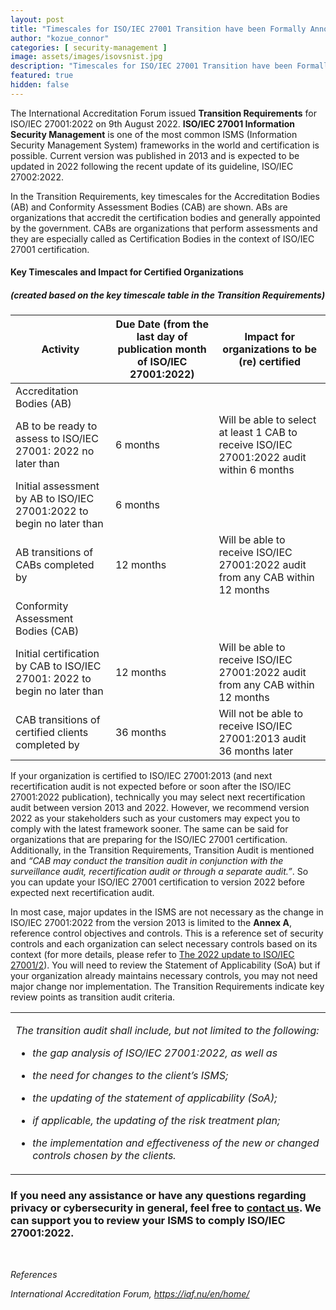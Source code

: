 ```yaml
---
layout: post
title: "Timescales for ISO/IEC 27001 Transition have been Formally Announced"
author: "kozue_connor"
categories: [ security-management ]
image: assets/images/isovsnist.jpg
description: "Timescales for ISO/IEC 27001 Transition have been Formally Announced"
featured: true
hidden: false
---
```


The International Accreditation Forum issued **Transition Requirements** for ISO/IEC 27001:2022 on 9th August 2022. **ISO/IEC 27001 Information Security Management** is one of the most common ISMS (Information Security Management System) frameworks in the world and certification is possible. Current version was published in 2013 and is expected to be updated in 2022 following the recent update of its guideline, ISO/IEC 27002:2022.

In the Transition Requirements, key timescales for the Accreditation Bodies (AB) and Conformity Assessment Bodies (CAB) are shown. ABs are organizations that accredit the certification bodies and generally appointed by the government. CABs are organizations that perform assessments and they are especially called as Certification Bodies in the context of ISO/IEC 27001 certification.

#### Key Timescales and Impact for Certified Organizations  
##### (created based on the key timescale table in the Transition Requirements)

| Activity                                                                   | Due Date (from the last day of publication month of ISO/IEC 27001:2022) | Impact for organizations to be (re) certified                                             |
|----------------------------------------------------------------------------|-------------------------------------------------------------------------|-------------------------------------------------------------------------------------------|
| Accreditation Bodies (AB)                                                  |                                                                         |                                                                                           |
| AB to be ready to assess to ISO/IEC 27001: 2022 no later than              | 6 months                                                                | Will be able to select at least 1 CAB to receive ISO/IEC 27001:2022 audit within 6 months |
| Initial assessment by AB to ISO/IEC 27001:2022 to begin no later than      | 6 months                                                                |                                                                                           |
| AB transitions of CABs completed by                                        | 12 months                                                               | Will be able to receive ISO/IEC 27001:2022 audit from any CAB within 12 months            |
| Conformity Assessment Bodies (CAB)                                         |                                                                         |                                                                                           |
| Initial certification by CAB to ISO/IEC 27001: 2022 to begin no later than | 12 months                                                               | Will be able to receive ISO/IEC 27001:2022 audit from any CAB within 12 months            |
| CAB transitions of certified clients completed by                          | 36 months                                                               | Will not be able to receive ISO/IEC 27001:2013 audit 36 months later                      |

If your organization is certified to ISO/IEC 27001:2013 (and next recertification audit is not expected before or soon after the ISO/IEC 27001:2022 publication), technically you may select next recertification audit between version 2013 and 2022. However, we recommend version 2022 as your stakeholders such as your customers may expect you to comply with the latest framework sooner. The same can be said for organizations that are preparing for the ISO/IEC 27001 certification. Additionally, in the Transition Requirements, Transition Audit is mentioned and *“CAB may conduct the transition audit in conjunction with the surveillance audit, recertification audit or through a separate audit.”*. So you can update your ISO/IEC 27001 certification to version 2022 before expected next recertification audit.

In most case, major updates in the ISMS are not necessary as the change in ISO/IEC 27001:2022 from the version 2013 is limited to the **Annex A**, reference control objectives and controls. This is a reference set of security controls and each organization can select necessary controls based on its context (for more details, please refer to [The 2022 update to ISO/IEC 27001/2](https://ordina-cyber.github.io/New-ISO27K/)). You will need to review the Statement of Applicability (SoA) but if your organization already maintains necessary controls, you may not need major change nor implementation. The Transition Requirements indicate key review points as transition audit criteria.

<table><tbody><tr class="odd"><td><p><em>The transition audit shall include, but not limited to the following:</em></p><ul><li><p><em>the gap analysis of ISO/IEC 27001:2022, as well as</em></p></li><li><p><em>the need for changes to the client’s ISMS;</em></p></li><li><p><em>the updating of the statement of applicability (SoA);</em></p></li><li><p><em>if applicable, the updating of the risk treatment plan;</em></p></li><li><p><em>the implementation and effectiveness of the new or changed controls chosen by the clients.</em></p></li></ul></td></tr></tbody></table>


### If you need any assistance or have any questions regarding privacy or cybersecurity in general, feel free to [contact us](https://www.ordina.be/diensten/security-and-privacy/). We can support you to review your ISMS to comply ISO/IEC 27001:2022.

<br>

*References*

*International Accreditation Forum, https://iaf.nu/en/home/*